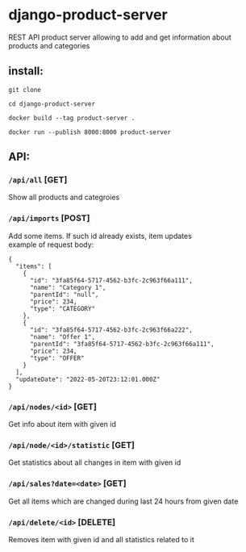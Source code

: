 # django-product-server

REST API product server allowing to add and get information about products and categories 

## install:
```
git clone 

cd django-product-server 

docker build --tag product-server .

docker run --publish 8000:8000 product-server

```
## API: 
### `/api/all` [GET] 
Show all products and categroies
### `/api/imports` [POST] 
Add some items. If such id already exists, item updates \
example of request body: 
```
{
  "items": [
    {
      "id": "3fa85f64-5717-4562-b3fc-2c963f66a111",
      "name": "Category 1",
      "parentId": "null",
      "price": 234,
      "type": "CATEGORY"
    },
    {
      "id": "3fa85f64-5717-4562-b3fc-2c963f66a222",
      "name": "Offer 1",
      "parentId": "3fa85f64-5717-4562-b3fc-2c963f66a111",
      "price": 234,
      "type": "OFFER"
    }
  ],
  "updateDate": "2022-05-20T23:12:01.000Z"
}
```
### `/api/nodes/<id>` [GET]
Get info about item with given id
### `/api/node/<id>/statistic` [GET]
Get statistics about all changes in item with given id
### `/api/sales?date=<date>` [GET]
Get all items which are changed during last 24 hours from given date
### `/api/delete/<id>` [DELETE]
Removes item with given id and all statistics related to it
